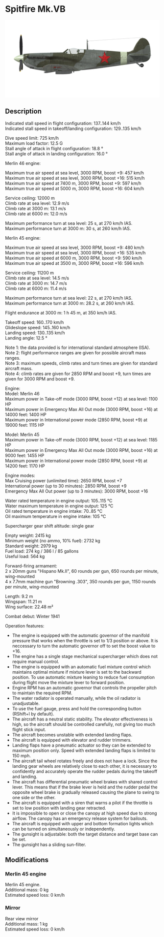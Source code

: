 # Spitfire Mk.VB  
  
![spitfiremkvb](../images/spitfiremkvb.png)  
  
## Description  
  
Indicated stall speed in flight configuration: 137..144 km/h  
Indicated stall speed in takeoff/landing configuration: 129..135 km/h  
  
Dive speed limit: 725 km/h  
Maximum load factor: 12.5 G  
Stall angle of attack in flight configuration: 18.8 °  
Stall angle of attack in landing configuration: 16.0 °  
  
  
Merlin 46 engine:  
  
Maximum true air speed at sea level, 3000 RPM, boost +9: 457 km/h  
Maximum true air speed at sea level, 3000 RPM, boost +16: 515 km/h  
Maximum true air speed at 7400 m, 3000 RPM, boost +9: 597 km/h  
Maximum true air speed at 5000 m, 3000 RPM, boost +16: 604 km/h  
  
Service ceiling: 12000 m  
Climb rate at sea level: 12.9 m/s  
Climb rate at 3000 m: 13.1 m/s  
Climb rate at 6000 m: 12.0 m/s  
  
Maximum performance turn at sea level: 25 s, at 270 km/h IAS.  
Maximum performance turn at 3000 m: 30 s, at 260 km/h IAS.  
  
  
Merlin 45 engine:  
  
Maximum true air speed at sea level, 3000 RPM, boost +9: 480 km/h  
Maximum true air speed at sea level, 3000 RPM, boost +16: 535 km/h  
Maximum true air speed at 6000 m, 3000 RPM, boost +9: 590 km/h  
Maximum true air speed at 3500 m, 3000 RPM, boost +16: 596 km/h  
  
Service ceiling: 11200 m  
Climb rate at sea level: 14.5 m/s  
Climb rate at 3000 m: 14.7 m/s  
Climb rate at 6000 m: 11.4 m/s  
  
Maximum performance turn at sea level: 22 s, at 270 km/h IAS.  
Maximum performance turn at 3000 m: 28.2 s, at 260 km/h IAS.  
  
  
Flight endurance at 3000 m: 1 h 45 m, at 350 km/h IAS.  
  
Takeoff speed: 160..170 km/h  
Glideslope speed: 145..160 km/h  
Landing speed: 130..135 km/h  
Landing angle: 12.5 °  
  
Note 1: the data provided is for international standard atmosphere (ISA).  
Note 2: flight performance ranges are given for possible aircraft mass ranges.  
Note 3: maximum speeds, climb rates and turn times are given for standard aircraft mass.  
Note 4: climb rates are given for 2850 RPM and boost +9, turn times are given for 3000 RPM and boost +9.  
  
Engine:  
Model: Merlin 46  
Maximum power in Take-off mode (3000 RPM, boost +12) at sea level: 1100 HP  
Maximum power in Emergency Max All Out mode (3000 RPM, boost +16) at 14000 feet: 1400 HP  
Maximum power in International power mode (2850 RPM, boost +9) at 19000 feet: 1115 HP  
  
Model: Merlin 45  
Maximum power in Take-off mode (3000 RPM, boost +12) at sea level: 1185 HP  
Maximum power in Emergency Max All Out mode (3000 RPM, boost +16) at 9000 feet: 1455 HP  
Maximum power in International power mode (2850 RPM, boost +9) at 14200 feet: 1170 HP  
  
Engine modes:  
Max Cruising power (unlimited time): 2650 RPM, boost +7  
International power (up to 30 minutes): 2850 RPM, boost +9  
Emergency Max All Out power (up to 3 minutes): 3000 RPM, boost +16  
  
Water rated temperature in engine output: 105..115 °C  
Water maximum temperature in engine output: 125 °C  
Oil rated temperature in engine intake: 70..85 °C  
Oil maximum temperature in engine intake: 105 °C  
  
Supercharger gear shift altitude: single gear  
  
Empty weight: 2415 kg  
Minimum weight (no ammo, 10% fuel): 2732 kg  
Standard weight: 2979 kg  
Fuel load: 274 kg / 386 l / 85 gallons  
Useful load: 564 kg  
  
Forward-firing armament:  
2 x 20mm guns "Hispano Mk.II", 60 rounds per gun, 650 rounds per minute, wing-mounted  
4 x 7.7mm machine gun "Browning .303", 350 rounds per gun, 1150 rounds per minute, wing-mounted  
  
Length: 9.2 m  
Wingspan: 11.21 m  
Wing surface: 22.48 m²  
  
Combat debut: Winter 1941  
  
Operation features:  
- The engine is equipped with the automatic governor of the manifold pressure that works when the throttle is set to 1/3 position or above. It is neccessary to turn the automatic governor off to set the boost value to +16.  
- The engine has a single stage mechanical supercharger which does not require manual control.  
- The engine is equipped with an automatic fuel mixture control which maintains optimal mixture if mixture lever is set to the backward position. To use automatic mixture leaning to reduce fuel consumption during flight move the mixture lever to forward position.  
- Engine RPM has an automatic governor that controls the propeller pitch to maintain the required RPM.  
- The water radiator is operated manually, while the oil radiator is unadjustable.  
- To use the fuel gauge, press and hold the corresponding button (RShift+I by default).  
- The aircraft has a neutral static stability. The elevator effectiveness is high, so the aircraft should be controlled carefully, not giving too much flight stick input.  
- The aircraft becomes unstable with extended landing flaps.  
- The aircraft is equipped with elevator and rudder trimmers.  
- Landing flaps have a pneumatic actuator so they can be extended to maximum position only. Speed with extended landing flaps is limited to 150 mph.  
- The aircraft tail wheel rotates freely and does not have a lock. Since the landing gear wheels are relatively close to each other, it is necessary to confidently and accurately operate the rudder pedals during the takeoff and landing.  
- The aircraft has differential pneumatic wheel brakes with shared control lever. This means that if the brake lever is held and the rudder pedal the opposite wheel brake is gradually released causing the plane to swing to one side or the other.  
- The aircraft is equipped with a siren that warns a pilot if the throttle is set to low position with landing gear retracted.  
- It is impossible to open or close the canopy at high speed due to strong airflow. The canopy has an emergency release system for bailouts.  
- The aircraft is equipped with upper and bottom formation lights which can be turned on simultaneously or independently.  
- The gunsight is adjustable: both the target distance and target base can be set.  
- The gunsight has a sliding sun-filter.  
  
## Modifications  
  
  
### Merlin 45 engine  
  
Merlin 45 engine.   
Additional mass: 0 kg  
Estimated speed loss: 0 km/h  
  
### Mirror  
  
Rear view mirror  
Additional mass: 1 kg  
Estimated speed loss: 0 km/h  